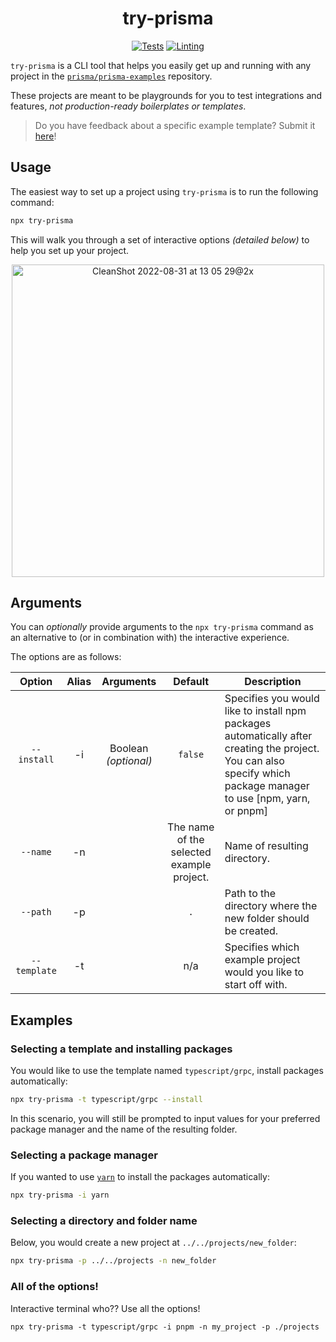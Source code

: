 
<div align=center>  
  
  <h1>try-prisma</h1>
  
  [![Tests](https://github.com/sabinadams/try-prisma/actions/workflows/test.yml/badge.svg)](https://github.com/sabinadams/try-prisma/actions/workflows/test.yml)
  [![Linting](https://github.com/sabinadams/try-prisma/actions/workflows/lint.yml/badge.svg)](https://github.com/sabinadams/try-prisma/actions/workflows/lint.yml)
  
</div>

`try-prisma` is a CLI tool that helps you easily get up and running with any project in the [`prisma/prisma-examples`](https://github.com/prisma/prisma-examples) repository.

These projects are meant to be playgrounds for you to test integrations and features, _not production-ready boilerplates or templates_.

> Do you have feedback about a specific example template? Submit it [here](https://pris.ly/prisma-examples-feedback)!

## Usage

The easiest way to set up a project using `try-prisma` is to run the following command:

```sh copy
npx try-prisma
```

This will walk you through a set of interactive options _(detailed below)_ to help you set up your project.

<div align="center">
<img width="500" alt="CleanShot 2022-08-31 at 13 05 29@2x" src="https://user-images.githubusercontent.com/18456526/191327448-2eedad2a-3505-47fc-ab42-d171fab7bddf.png">
</div>

## Arguments

You can _optionally_ provide arguments to the `npx try-prisma` command as an alternative to (or in combination with) the interactive experience.

The options are as follows:

|    Option    | Alias |      Arguments       |                  Default                  | Description                                                                                                                                                       |
| :----------: | :---: | :------------------: | :---------------------------------------: | ----------------------------------------------------------------------------------------------------------------------------------------------------------------- |
| `--install`  |  -i   | Boolean _(optional)_ |                  `false`                  | Specifies you would like to install npm packages automatically after creating the project. You can also specify which package manager to use [npm, yarn, or pnpm] |
|   `--name`   |  -n   |                      | The name of the selected example project. | Name of resulting directory.                                                                                                                                      |
|   `--path`   |  -p   |                      |                    `.`                    | Path to the directory where the new folder should be created.                                                                                                     |
| `--template` |  -t   |                      |                    n/a                    | Specifies which example project would you like to start off with.                                                                                                 |

## Examples

### Selecting a template and installing packages

You would like to use the template named `typescript/grpc`, install packages automatically:

```sh
npx try-prisma -t typescript/grpc --install
```

In this scenario, you will still be prompted to input values for your preferred package manager and the name of the resulting folder.

### Selecting a package manager

If you wanted to use [`yarn`](https://yarnpkg.com/) to install the packages automatically:

```sh
npx try-prisma -i yarn
```

### Selecting a directory and folder name

Below, you would create a new project at `../../projects/new_folder`:

```sh
npx try-prisma -p ../../projects -n new_folder
```

### All of the options!

Interactive terminal who?? Use all the options!

```npx
npx try-prisma -t typescript/grpc -i pnpm -n my_project -p ./projects
```
